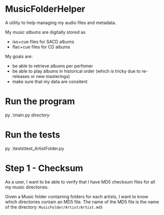 # MusicFolderHelper

A utility to help managing my audio files and metadata.

My *music albums* are digitally stored as 
* iso+cue files for SACD albums
* flac+cue files for CD albums

My goals are:
- be able to retrieve albums per perfomer
- be able to play albums in historical order (which is tricky due to re-releases or new masterings)
- make sure that my data are consitent

# Run the program
py .\main.py _directory_

# Run the tests
py .\tests\test_ArtistFolder.py

# Step 1 - Checksum
As a user, I want to be able to verify that I have MD5 checksum files for all my music directories.

Given a Music folder containing folders for each artists, I want to know which directories contain an MD5 file.
The name of the MD5 file is the name of the directory:
`MusicFolder/Artist/Artist.md5`
